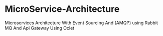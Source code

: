 # MicroService-Architecture
Microservices Architecture With Event Sourcing And (AMQP) using Rabbit MQ And Api Gateway Using Oclet
